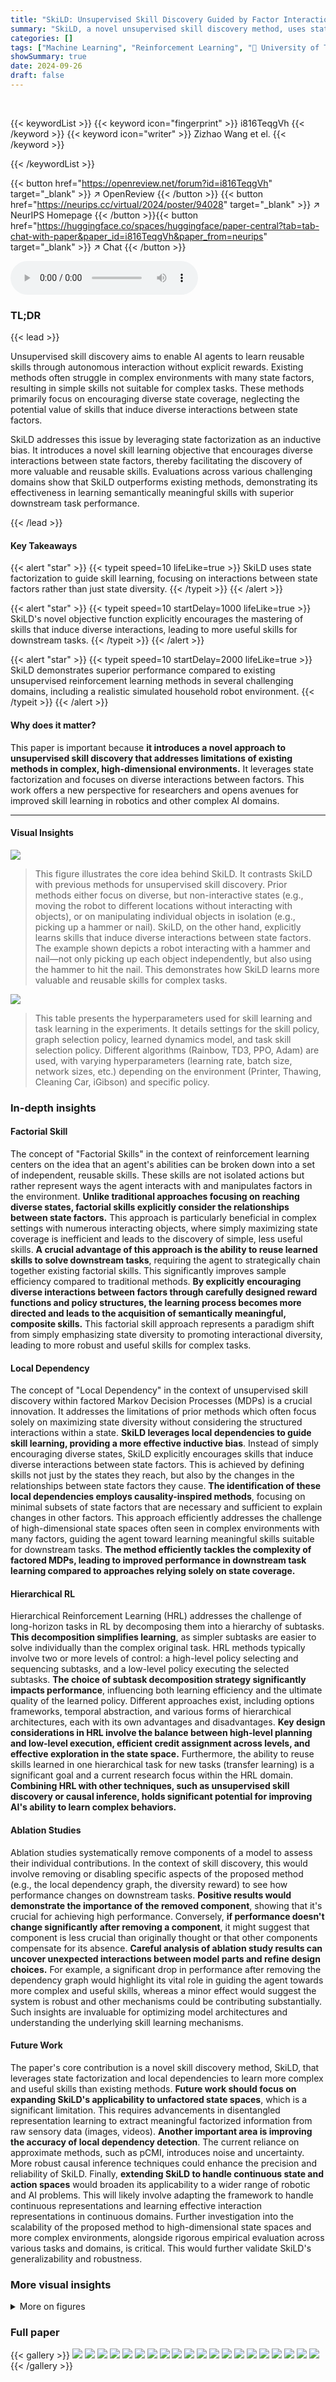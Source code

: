 ```yaml
---
title: "SkiLD: Unsupervised Skill Discovery Guided by Factor Interactions"
summary: "SkiLD, a novel unsupervised skill discovery method, uses state factorization and a new objective function to learn skills inducing diverse interactions between state factors, outperforming existing me..."
categories: []
tags: ["Machine Learning", "Reinforcement Learning", "🏢 University of Texas at Austin",]
showSummary: true
date: 2024-09-26
draft: false
---
```


<br>

{{< keywordList >}}
{{< keyword icon="fingerprint" >}} i816TeqgVh {{< /keyword >}}
{{< keyword icon="writer" >}} Zizhao Wang et el. {{< /keyword >}}
 
{{< /keywordList >}}

{{< button href="https://openreview.net/forum?id=i816TeqgVh" target="_blank" >}}
↗ OpenReview
{{< /button >}}
{{< button href="https://neurips.cc/virtual/2024/poster/94028" target="_blank" >}}
↗ NeurIPS Homepage
{{< /button >}}{{< button href="https://huggingface.co/spaces/huggingface/paper-central?tab=tab-chat-with-paper&paper_id=i816TeqgVh&paper_from=neurips" target="_blank" >}}
↗ Chat
{{< /button >}}



<audio controls>
    <source src="https://ai-paper-reviewer.com/i816TeqgVh/podcast.wav" type="audio/wav">
    Your browser does not support the audio element.
</audio>


### TL;DR


{{< lead >}}

Unsupervised skill discovery aims to enable AI agents to learn reusable skills through autonomous interaction without explicit rewards.  Existing methods often struggle in complex environments with many state factors, resulting in simple skills not suitable for complex tasks.  These methods primarily focus on encouraging diverse state coverage, neglecting the potential value of skills that induce diverse interactions between state factors. 

SkiLD addresses this issue by leveraging state factorization as an inductive bias.  It introduces a novel skill learning objective that encourages diverse interactions between state factors, thereby facilitating the discovery of more valuable and reusable skills.  Evaluations across various challenging domains show that SkiLD outperforms existing methods, demonstrating its effectiveness in learning semantically meaningful skills with superior downstream task performance.

{{< /lead >}}


#### Key Takeaways

{{< alert "star" >}}
{{< typeit speed=10 lifeLike=true >}} SkiLD uses state factorization to guide skill learning, focusing on interactions between state factors rather than just state diversity. {{< /typeit >}}
{{< /alert >}}

{{< alert "star" >}}
{{< typeit speed=10 startDelay=1000 lifeLike=true >}} SkiLD's novel objective function explicitly encourages the mastering of skills that induce diverse interactions, leading to more useful skills for downstream tasks. {{< /typeit >}}
{{< /alert >}}

{{< alert "star" >}}
{{< typeit speed=10 startDelay=2000 lifeLike=true >}} SkiLD demonstrates superior performance compared to existing unsupervised reinforcement learning methods in several challenging domains, including a realistic simulated household robot environment. {{< /typeit >}}
{{< /alert >}}

#### Why does it matter?
This paper is important because **it introduces a novel approach to unsupervised skill discovery that addresses limitations of existing methods in complex, high-dimensional environments.**  It leverages state factorization and focuses on diverse interactions between factors. This work offers a new perspective for researchers and opens avenues for improved skill learning in robotics and other complex AI domains.

------
#### Visual Insights



![](https://ai-paper-reviewer.com/i816TeqgVh/figures_1_1.jpg)

> This figure illustrates the core idea behind SkiLD.  It contrasts SkiLD with previous methods for unsupervised skill discovery.  Prior methods either focus on diverse, but non-interactive states (e.g., moving the robot to different locations without interacting with objects), or on manipulating individual objects in isolation (e.g., picking up a hammer or nail). SkiLD, on the other hand, explicitly learns skills that induce diverse interactions between state factors.  The example shown depicts a robot interacting with a hammer and nail—not only picking up each object independently, but also using the hammer to hit the nail.  This demonstrates how SkiLD learns more valuable and reusable skills for complex tasks.





![](https://ai-paper-reviewer.com/i816TeqgVh/tables_18_1.jpg)

> This table presents the hyperparameters used for skill learning and task learning in the experiments.  It details settings for the skill policy, graph selection policy, learned dynamics model, and task skill selection policy.  Different algorithms (Rainbow, TD3, PPO, Adam) are used, with varying hyperparameters (learning rate, batch size, network sizes, etc.) depending on the environment (Printer, Thawing, Cleaning Car, iGibson) and specific policy.





### In-depth insights


#### Factorial Skill
The concept of "Factorial Skills" in the context of reinforcement learning centers on the idea that an agent's abilities can be broken down into a set of independent, reusable skills.  These skills are not isolated actions but rather represent ways the agent interacts with and manipulates factors in the environment. **Unlike traditional approaches focusing on reaching diverse states, factorial skills explicitly consider the relationships between state factors.** This approach is particularly beneficial in complex settings with numerous interacting objects, where simply maximizing state coverage is inefficient and leads to the discovery of simple, less useful skills.  **A crucial advantage of this approach is the ability to reuse learned skills to solve downstream tasks**, requiring the agent to strategically chain together existing factorial skills.  This significantly improves sample efficiency compared to traditional methods. **By explicitly encouraging diverse interactions between factors through carefully designed reward functions and policy structures, the learning process becomes more directed and leads to the acquisition of semantically meaningful, composite skills.** This factorial skill approach represents a paradigm shift from simply emphasizing state diversity to promoting interactional diversity, leading to more robust and useful skills for complex tasks.

#### Local Dependency
The concept of "Local Dependency" in the context of unsupervised skill discovery within factored Markov Decision Processes (MDPs) is a crucial innovation.  It addresses the limitations of prior methods which often focus solely on maximizing state diversity without considering the structured interactions within a state. **SkiLD leverages local dependencies to guide skill learning, providing a more effective inductive bias**.  Instead of simply encouraging diverse states, SkiLD explicitly encourages skills that induce diverse interactions between state factors. This is achieved by defining skills not just by the states they reach, but also by the changes in the relationships between state factors they cause.  **The identification of these local dependencies employs causality-inspired methods**, focusing on minimal subsets of state factors that are necessary and sufficient to explain changes in other factors. This approach efficiently addresses the challenge of high-dimensional state spaces often seen in complex environments with many factors, guiding the agent toward learning meaningful skills suitable for downstream tasks. **The method efficiently tackles the complexity of factored MDPs, leading to improved performance in downstream task learning compared to approaches relying solely on state coverage.**

#### Hierarchical RL
Hierarchical Reinforcement Learning (HRL) addresses the challenge of long-horizon tasks in RL by decomposing them into a hierarchy of subtasks.  **This decomposition simplifies learning**, as simpler subtasks are easier to solve individually than the complex original task.  HRL methods typically involve two or more levels of control: a high-level policy selecting and sequencing subtasks, and a low-level policy executing the selected subtasks.  **The choice of subtask decomposition strategy significantly impacts performance**, influencing both learning efficiency and the ultimate quality of the learned policy. Different approaches exist, including options frameworks, temporal abstraction, and various forms of hierarchical architectures, each with its own advantages and disadvantages.  **Key design considerations in HRL involve the balance between high-level planning and low-level execution, efficient credit assignment across levels, and effective exploration in the state space.**  Furthermore, the ability to reuse skills learned in one hierarchical task for new tasks (transfer learning) is a significant goal and a current research focus within the HRL domain.  **Combining HRL with other techniques, such as unsupervised skill discovery or causal inference, holds significant potential for improving AI's ability to learn complex behaviors.**

#### Ablation Studies
Ablation studies systematically remove components of a model to assess their individual contributions.  In the context of skill discovery, this would involve removing or disabling specific aspects of the proposed method (e.g., the local dependency graph, the diversity reward) to see how performance changes on downstream tasks.  **Positive results would demonstrate the importance of the removed component**, showing that it's crucial for achieving high performance. Conversely, **if performance doesn't change significantly after removing a component**, it might suggest that component is less crucial than originally thought or that other components compensate for its absence.  **Careful analysis of ablation study results can uncover unexpected interactions between model parts and refine design choices.** For example, a significant drop in performance after removing the dependency graph would highlight its vital role in guiding the agent towards more complex and useful skills, whereas a minor effect would suggest the system is robust and other mechanisms could be contributing substantially.  Such insights are invaluable for optimizing model architectures and understanding the underlying skill learning mechanisms.

#### Future Work
The paper's core contribution is a novel skill discovery method, SkiLD, that leverages state factorization and local dependencies to learn more complex and useful skills than existing methods.  **Future work should focus on expanding SkiLD's applicability to unfactored state spaces**, which is a significant limitation. This requires advancements in disentangled representation learning to extract meaningful factorized information from raw sensory data (images, videos).  **Another important area is improving the accuracy of local dependency detection**. The current reliance on approximate methods, such as pCMI, introduces noise and uncertainty. More robust causal inference techniques could enhance the precision and reliability of SkiLD. Finally, **extending SkiLD to handle continuous state and action spaces** would broaden its applicability to a wider range of robotic and AI problems. This will likely involve adapting the framework to handle continuous representations and learning effective interaction representations in continuous domains.  Further investigation into the scalability of the proposed method to high-dimensional state spaces and more complex environments, alongside rigorous empirical evaluation across various tasks and domains, is critical.  This would further validate SkiLD's generalizability and robustness.


### More visual insights

<details>
<summary>More on figures
</summary>


![](https://ai-paper-reviewer.com/i816TeqgVh/figures_3_1.jpg)

> This figure illustrates the two-stage process of SkiLD: skill learning and task learning.  In the skill learning phase, a high-level graph selection policy chooses target local dependencies.  A low-level skill policy then learns to induce these dependencies using primitive actions. The induced dependency graph is identified by a dynamics model and used to update both policies. In the task learning phase, the skill policy is fixed, and a high-level task policy learns to select skills to maximize the task reward. This shows how SkiLD uses hierarchical reinforcement learning to efficiently discover interaction-rich skills that can be reused for downstream tasks.


![](https://ai-paper-reviewer.com/i816TeqgVh/figures_6_1.jpg)

> This figure shows the three environments used in the experiments: (a) Thawing, (b) Cleaning Car, and (c) Interactive Gibson.  Each image provides a visual representation of the environment's layout and objects. The Thawing environment features a grid-based layout with a refrigerator, sink, and table.  The Cleaning Car environment also uses a grid-based layout and shows a car, a sink, a bucket, shelf, rag, and soap.  The Interactive Gibson environment depicts a more realistic, 3D kitchen setting, featuring a robot, a knife, peach, sink, and potentially other objects.


![](https://ai-paper-reviewer.com/i816TeqgVh/figures_7_1.jpg)

> This figure shows the percentage of episodes in which various dependency graphs were induced by randomly sampling skills in the Mini-BH Cleaning Car environment.  It compares the performance of SkiLD against two baseline methods, CSD and DIAYN. The results indicate that SkiLD is capable of inducing a broader range of complex, multi-factor interactions (represented by the dependency graphs) compared to the baseline methods which tend to induce simpler interactions.


![](https://ai-paper-reviewer.com/i816TeqgVh/figures_8_1.jpg)

> This figure shows the success rate of SkiLD and several baseline methods across ten downstream tasks in two simulated environments (Mini-Behavior and Interactive Gibson). Each task involves a sequence of actions to achieve a goal. The x-axis represents the number of training steps, and the y-axis represents the success rate. The shaded areas represent the standard deviation across five random seeds. SkiLD consistently outperforms the baselines on most tasks, indicating its ability to learn more efficient and effective skills for solving complex, multi-step problems.


![](https://ai-paper-reviewer.com/i816TeqgVh/figures_9_1.jpg)

> This figure shows the ablation study of SkiLD by removing either the diversity component or the dependency graphs component.  The results indicate that both components are crucial for SkiLD's performance. Removing either one significantly reduces the success rate, especially for more complex tasks like 'Clean Car' and 'Clean Rag'.


![](https://ai-paper-reviewer.com/i816TeqgVh/figures_15_1.jpg)

> This figure shows four different environments used to evaluate the proposed skill discovery method. (a) shows a simple environment with a printer, table, and agent where the task is to install a printer on the table.  (b) shows a thawing environment with a refrigerator, sink, and three objects (fish, olive, and date) to be thawed. (c) shows a cleaning car environment involving a car, sink, bucket, soap, and rag, requiring multiple interactive steps. (d) shows an iGibson kitchen environment, involving a realistic simulation of a robot interacting with a peach, knife, and sink.


![](https://ai-paper-reviewer.com/i816TeqgVh/figures_19_1.jpg)

> This figure shows the percentage of episodes in which certain hard-to-achieve local dependency graphs were induced when randomly sampling skills in the Mini-BH Cleaning Car environment.  It compares SkiLD's performance to two baseline methods, DIAYN and CSD. The graphs represent different interactions (local dependencies) between state factors. SkiLD demonstrates a significantly higher percentage of episodes inducing complex interactions compared to the baselines, highlighting its ability to learn skills that effectively manipulate multiple state factors and induce complex interactions between them.


![](https://ai-paper-reviewer.com/i816TeqgVh/figures_20_1.jpg)

> This figure displays the training curves for SkiLD and several baseline methods on a downstream task in a 2D Minecraft environment.  The x-axis represents the number of training steps, and the y-axis shows the success rate (mean and standard deviation over 5 random trials).  It demonstrates that SkiLD surpasses the other methods in achieving higher success rates and faster convergence.


![](https://ai-paper-reviewer.com/i816TeqgVh/figures_21_1.jpg)

> This figure shows three example long-horizon tasks successfully completed by the proposed SkiLD method.  Each column represents a different task: (a) Thawing an olive in Mini-behavior, (b) Cleaning a car in Mini-behavior, and (c) Cutting a peach in the iGibson environment.  The images show a sequence of states, illustrating the steps taken by the agent to achieve the task goal. This demonstrates the ability of SkiLD to learn and execute complex, multi-step behaviors that require interaction between multiple objects.


</details>






### Full paper

{{< gallery >}}
<img src="https://ai-paper-reviewer.com/i816TeqgVh/1.png" class="grid-w50 md:grid-w33 xl:grid-w25" />
<img src="https://ai-paper-reviewer.com/i816TeqgVh/2.png" class="grid-w50 md:grid-w33 xl:grid-w25" />
<img src="https://ai-paper-reviewer.com/i816TeqgVh/3.png" class="grid-w50 md:grid-w33 xl:grid-w25" />
<img src="https://ai-paper-reviewer.com/i816TeqgVh/4.png" class="grid-w50 md:grid-w33 xl:grid-w25" />
<img src="https://ai-paper-reviewer.com/i816TeqgVh/5.png" class="grid-w50 md:grid-w33 xl:grid-w25" />
<img src="https://ai-paper-reviewer.com/i816TeqgVh/6.png" class="grid-w50 md:grid-w33 xl:grid-w25" />
<img src="https://ai-paper-reviewer.com/i816TeqgVh/7.png" class="grid-w50 md:grid-w33 xl:grid-w25" />
<img src="https://ai-paper-reviewer.com/i816TeqgVh/8.png" class="grid-w50 md:grid-w33 xl:grid-w25" />
<img src="https://ai-paper-reviewer.com/i816TeqgVh/9.png" class="grid-w50 md:grid-w33 xl:grid-w25" />
<img src="https://ai-paper-reviewer.com/i816TeqgVh/10.png" class="grid-w50 md:grid-w33 xl:grid-w25" />
<img src="https://ai-paper-reviewer.com/i816TeqgVh/11.png" class="grid-w50 md:grid-w33 xl:grid-w25" />
<img src="https://ai-paper-reviewer.com/i816TeqgVh/12.png" class="grid-w50 md:grid-w33 xl:grid-w25" />
<img src="https://ai-paper-reviewer.com/i816TeqgVh/13.png" class="grid-w50 md:grid-w33 xl:grid-w25" />
<img src="https://ai-paper-reviewer.com/i816TeqgVh/14.png" class="grid-w50 md:grid-w33 xl:grid-w25" />
<img src="https://ai-paper-reviewer.com/i816TeqgVh/15.png" class="grid-w50 md:grid-w33 xl:grid-w25" />
<img src="https://ai-paper-reviewer.com/i816TeqgVh/16.png" class="grid-w50 md:grid-w33 xl:grid-w25" />
<img src="https://ai-paper-reviewer.com/i816TeqgVh/17.png" class="grid-w50 md:grid-w33 xl:grid-w25" />
<img src="https://ai-paper-reviewer.com/i816TeqgVh/18.png" class="grid-w50 md:grid-w33 xl:grid-w25" />
<img src="https://ai-paper-reviewer.com/i816TeqgVh/19.png" class="grid-w50 md:grid-w33 xl:grid-w25" />
<img src="https://ai-paper-reviewer.com/i816TeqgVh/20.png" class="grid-w50 md:grid-w33 xl:grid-w25" />
{{< /gallery >}}
